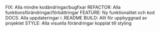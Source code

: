 FIX: Alla mindre kodändringar/bugfixar REFACTOR: Alla funktionsförändringar/förbättringar FEATURE: Ny funktionalitet och kod DOCS: Alla uppdateringar i .README BUILD: Allt för uppbyggnad av projektet STYLE: Alla visuella förändringar kopplat till styling
